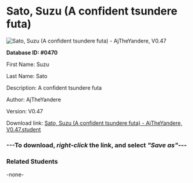 # Sato, Suzu (A confident tsundere futa)

<img src="../../Files/Images/Sato, Suzu (A confident tsundere futa).png" title="Sato, Suzu (A confident tsundere futa) - AjTheYandere, V0.47">

**Database ID: #0470**

First Name: Suzu

Last Name: Sato

Description: A confident tsundere futa

Author: AjTheYandere

Version: V0.47

Download link: <a href="https://raw.githubusercontent.com/Arbiter1223/Daigaku-Gurashi-Custom-Students/master/Files/Student%20Files/Sato%2C%20Suzu%20(A%20confident%20tsundere%20futa)%20-%20AjTheYandere%2C%20V0.47.student">Sato, Suzu (A confident tsundere futa) - AjTheYandere, V0.47.student</a>

### ---**To download, _right-click_ the link, and select _"Save as"_**---

### Related Students

-none-
